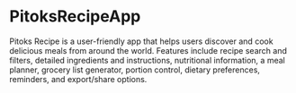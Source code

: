 # PitoksRecipeApp
Pitoks Recipe is a user-friendly app that helps users discover and cook delicious meals from around the world. Features include recipe search and filters, detailed ingredients and instructions, nutritional information, a meal planner, grocery list generator, portion control, dietary preferences, reminders, and export/share options.
